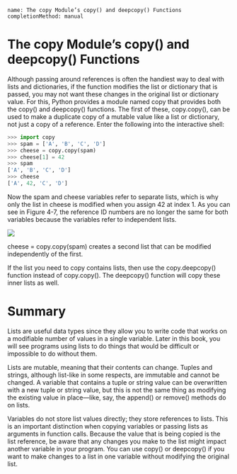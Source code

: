 ```ngMeta
name: The copy Module’s copy() and deepcopy() Functions
completionMethod: manual
```
# The copy Module’s copy() and deepcopy() Functions
Although passing around references is often the handiest way to deal with lists and dictionaries, if the function modifies the list or dictionary that is passed, you may not want these changes in the original list or dictionary value. For this, Python provides a module named copy that provides both the copy() and deepcopy() functions. The first of these, copy.copy(), can be used to make a duplicate copy of a mutable value like a list or dictionary, not just a copy of a reference. Enter the following into the interactive shell:

```python
>>> import copy
>>> spam = ['A', 'B', 'C', 'D']
>>> cheese = copy.copy(spam)
>>> cheese[1] = 42
>>> spam
['A', 'B', 'C', 'D']
>>> cheese
['A', 42, 'C', 'D']
```
Now the spam and cheese variables refer to separate lists, which is why only the list in cheese is modified when you assign 42 at index 1. As you can see in Figure 4-7, the reference ID numbers are no longer the same for both variables because the variables refer to independent lists.

![](assets/000084.jpg)

 cheese = copy.copy(spam) creates a second list that can be modified independently of the first.

If the list you need to copy contains lists, then use the copy.deepcopy() function instead of copy.copy(). The deepcopy() function will copy these inner lists as well.
# Summary
Lists are useful data types since they allow you to write code that works on a modifiable number of values in a single variable. Later in this book, you will see programs using lists to do things that would be difficult or impossible to do without them.

Lists are mutable, meaning that their contents can change. Tuples and strings, although list-like in some respects, are immutable and cannot be changed. A variable that contains a tuple or string value can be overwritten with a new tuple or string value, but this is not the same thing as modifying the existing value in place—like, say, the append() or remove() methods do on lists.

Variables do not store list values directly; they store references to lists. This is an important distinction when copying variables or passing lists as arguments in function calls. Because the value that is being copied is the list reference, be aware that any changes you make to the list might impact another variable in your program. You can use copy() or deepcopy() if you want to make changes to a list in one variable without modifying the original list.